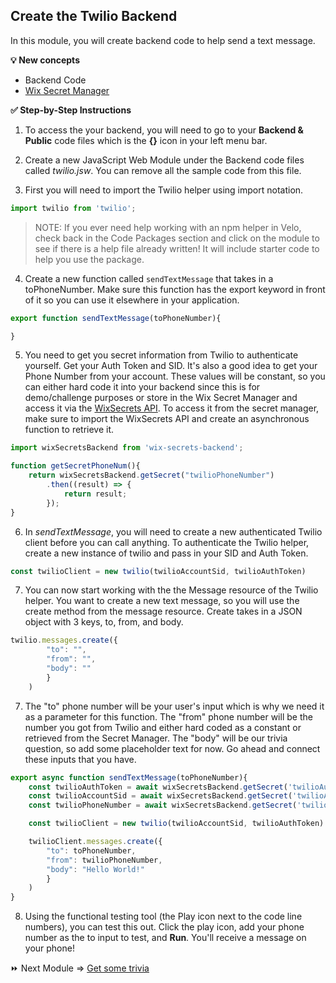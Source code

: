 ## Create the Twilio Backend

In this module, you will create backend code to help send a text message.

**:bulb: New concepts**
- Backend Code
- [Wix Secret Manager](https://www.wix.com/velo/reference/wix-secrets-backend)

**:white_check_mark: Step-by-Step Instructions**

1. To access the your backend, you will need to go to your **Backend & Public** code files which is the **{}** icon in your left menu bar.  

2. Create a new JavaScript Web Module under the Backend code files called _twilio.jsw_. You can remove all the sample code from this file.

3. First you will need to import the Twilio helper using import notation.
```JavaScript
import twilio from 'twilio';
```

> NOTE: If you ever need help working with an npm helper in Velo, check back in the Code Packages section and click on the module to see if there is a help file already written! It will include starter code to help you use the package.

4. Create a new function called `sendTextMessage` that takes in a toPhoneNumber. Make sure this function has the export keyword in front of it so you can use it elsewhere in your application.
```JavaScript
export function sendTextMessage(toPhoneNumber){

}
```

5. You need to get you secret information from Twilio to authenticate yourself. Get your Auth Token and SID. It's also a good idea to get your Phone Number from your account. These values will be constant, so you can either hard code it into your backend since this is for demo/challenge purposes or store in the Wix Secret Manager and access it via the [WixSecrets API](https://www.wix.com/velo/reference/wix-secrets-backend). To access it from the secret manager, make sure to import the WixSecrets API and create an asynchronous function to retrieve it.
```JavaScript
import wixSecretsBackend from 'wix-secrets-backend';

function getSecretPhoneNum(){
    return wixSecretsBackend.getSecret("twilioPhoneNumber")
        .then((result) => {
            return result;
        });
}
```

6. In _sendTextMessage_, you will need to create a new authenticated Twilio client before you can call anything. To authenticate the Twilio helper, create a new instance of twilio and pass in your SID and Auth Token.
```JavaScript
const twilioClient = new twilio(twilioAccountSid, twilioAuthToken)
```


7. You can now start working with the the Message resource of the Twilio helper. You want to create a new text message, so you will use the create method from the message resource. Create takes in a JSON object with 3 keys, to, from, and body.
```JavaScript
twilio.messages.create({
        "to": "",
        "from": "",
        "body": ""
        }
    )
```

7. The "to" phone number will be your user's input which is why we need it as a parameter for this function. The "from" phone number will be the number you got from Twilio and either hard coded as a constant or retrieved from the Secret Manager. The "body" will be our trivia question, so add some placeholder text for now. Go ahead and connect these inputs that you have.
```JavaScript
export async function sendTextMessage(toPhoneNumber){
    const twilioAuthToken = await wixSecretsBackend.getSecret('twilioAuthToken');
    const twilioAccountSid = await wixSecretsBackend.getSecret('twilioAccountSid');
    const twilioPhoneNumber = await wixSecretsBackend.getSecret('twilioPhoneNumber');

    const twilioClient = new twilio(twilioAccountSid, twilioAuthToken)

    twilioClient.messages.create({
        "to": toPhoneNumber,
        "from": twilioPhoneNumber,
        "body": "Hello World!"
        }
    )
}
```

8. Using the functional testing tool (the Play icon next to the code line numbers), you can test this out. Click the play icon, add your phone number as the to input to test, and **Run**. You'll receive a message on your phone!

:fast_forward: Next Module => [Get some trivia](TRIVIA_FETCH.md)

